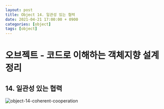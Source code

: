 ```yaml
---
layout: post
title: Object 14. 일관성 있는 협력
date: 2021-04-21 17:00:00 + 0900
categories: [object]
tags: [object]
---
```


# 오브젝트 - 코드로 이해하는 객체지향 설계 정리
## 14. 일관성 있는 협력

![object-14-coherent-cooperation](https://user-images.githubusercontent.com/13375810/115518600-51d26f00-a2c3-11eb-981d-d850d8442831.png)